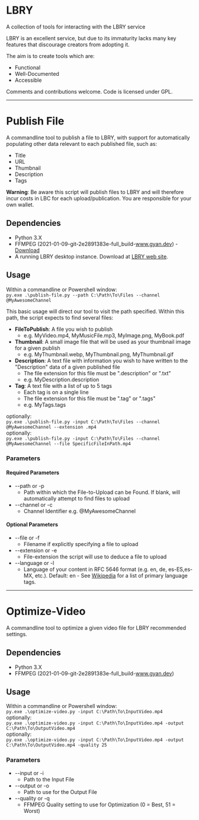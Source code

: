 # LBRY

A collection of tools for interacting with the LBRY service

LBRY is an excellent service, but due to its immaturity lacks many key features that discourage creators from adopting it.

The aim is to create tools which are:

* Functional
* Well-Documented
* Accessible

Comments and contributions welcome. Code is licensed under GPL.

----

# Publish File

A commandline tool to publish a file to LBRY, with support for automatically populating other data relevant to each published file, such as:

* Title
* URL
* Thumbnail
* Description
* Tags

**Warning**: Be aware this script will publish files to LBRY and will therefore incur costs in LBC for each upload/publication. You are responsible for your own wallet.

## Dependencies

* Python 3.X
* FFMPEG (2021-01-09-git-2e2891383e-full_build-www.gyan.dev) - [Download](https://www.gyan.dev/ffmpeg/builds)
* A running LBRY desktop instance. Download at [LBRY web site](https://lbry.com/get?showall=1).

## Usage

Within a commandline or Powershell window:  
```py.exe .\publish-file.py --path C:\Path\To\Files --channel @MyAwesomeChannel```

This basic usage will direct our tool to visit the path specified. Within this path, the script expects to find several files:

* **FileToPublish**: A file you wish to publish
    * e.g. MyVideo.mp4, MyMusicFile.mp3, MyImage.png, MyBook.pdf
* **Thumbnail**: A small image file that will be used as your thumbnail image for a given publish
    * e.g. MyThumbnail.webp, MyThumbnail.png, MyThumbnail.gif
* **Description**: A text file with information you wish to have written to the "Description" data of a given published file
    * The file extension for this file must be ".description" or ".txt"
    * e.g. MyDescription.description
* **Tag**: A text file with a list of up to 5 tags
    * Each tag is on a single line
    * The file extension for this file must be ".tag" or ".tags"
    * e.g. MyTags.tags

optionally:  
```py.exe .\publish-file.py -input C:\Path\To\Files --channel @MyAwesomeChannel --extension .mp4```  
optionally:  
```py.exe .\publish-file.py -input C:\Path\To\Files --channel @MyAwesomeChannel --file SpecificFileInPath.mp4```

### Parameters

#### Required Parameters
* --path or -p
    * Path within which the File-to-Upload can be Found. If blank, will automatically attempt to find files to upload
* --channel or -c
    * Channel Identifier e.g. @MyAwesomeChannel

#### Optional Parameters
* --file or -f
    * Filename if explicitly specifying a file to upload
* --extension or -e
    * File-extension the script will use to deduce a file to upload
* --language or -l
    * Language of your content in RFC 5646 format (e.g. en, de, es-ES,es-MX, etc.). Default: en - See [Wikipedia](https://en.wikipedia.org/wiki/IETF_language_tag#List_of_major_primary_language_subtags) for a list of primary language tags.

----

# Optimize-Video

A commandline tool to optimize a given video file for LBRY recommended settings.

## Dependencies

* Python 3.X
* FFMPEG (2021-01-09-git-2e2891383e-full_build-www.gyan.dev)

## Usage

Within a commandline or Powershell window:  
```py.exe .\optimize-video.py -input C:\Path\To\InputVideo.mp4```  
optionally:  
```py.exe .\optimize-video.py -input C:\Path\To\InputVideo.mp4 -output C:\Path\To\OutputVideo.mp4```  
optionally:  
```py.exe .\optimize-video.py -input C:\Path\To\InputVideo.mp4 -output C:\Path\To\OutputVideo.mp4 -quality 25```  

### Parameters

* --input or -i
    * Path to the Input File
* --output or -o
    * Path to use for the Output File
* --quality or -q
    * FFMPEG Quality setting to use for Optimization (0 = Best, 51 = Worst)
